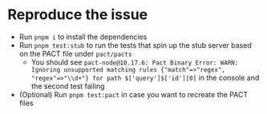 # Reproduce the issue
- Run `pnpm i` to install the dependencies
- Run `pnpm test:stub` to run the tests that spin up the stub server based on the PACT file under `pact/pacts`
  - You should see `pact-node@10.17.6: Pact Binary Error: WARN: Ignoring unsupported matching rules {"match"=>"regex", "regex"=>"\\d+"} for path $['query']$['id'][0]` in the console and the second test failing
- (Optional) Run `pnpm test:pact` in case you want to recreate the PACT files
